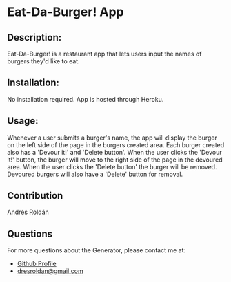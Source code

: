 # Eat-Da-Burger! App

 ## Description:
  Eat-Da-Burger! is a restaurant app that lets users input the names of burgers they'd like to eat.

  
 ## Installation:
  No installation required. App is hosted through Heroku.
  

  ## Usage:
  Whenever a user submits a burger's name, the app will display the burger on the left side of the page in the burgers created area. Each burger created also has a 'Devour it!' and 'Delete button'. When the user clicks the 'Devour it!' button, the burger will move to the right side of the page in the devoured area. When the user clicks the 'Delete button' the burger will be removed. Devoured burgers will also have a 'Delete' button for removal. 
  ## Contribution
  Andrés Roldán


  ## Questions
  For more questions about the Generator, please contact me at:
  
  * [Github Profile](http://github.com/dresroldan)
  * dresroldan@gmail.com
      
  
